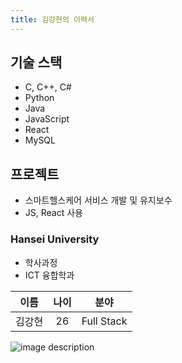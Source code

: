 ```yaml
---
title: 김강현의 이력서
---
```

## 기술 스택

- C, C++, C#
- Python
- Java
- JavaScript
- React
- MySQL

## 프로젝트

- 스마트헬스케어 서비스 개발 및 유지보수
- JS, React 사용


### Hansei University

- 학사과정
- ICT 융합학과

|**이름**|**나이**|**분야**|
|:--:|:--:|:--:|
|김강현|26|Full Stack|


![image description](https://user-images.githubusercontent.com/115526953/225574173-7a126210-7933-4912-af67-3d4297674769.jpg)
